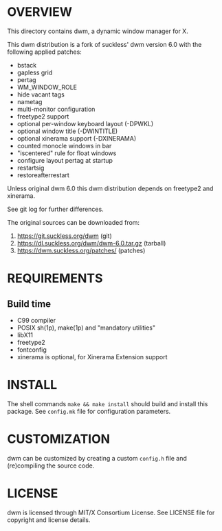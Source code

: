 OVERVIEW
========

This directory contains dwm, a dynamic window manager for X.

This dwm distribution is a fork of suckless' dwm version 6.0 with the following
applied patches:
* bstack
* gapless grid
* pertag
* WM_WINDOW_ROLE
* hide vacant tags
* nametag
* multi-monitor configuration
* freetype2 support
* optional per-window keyboard layout (-DPWKL)
* optional window title (-DWINTITLE)
* optional xinerama support (-DXINERAMA)
* counted monocle windows in bar
* "iscentered" rule for float windows
* configure layout pertag at startup
* restartsig
* restoreafterrestart

Unless original dwm 6.0 this dwm distribution depends on freetype2 and
xinerama.

See git log for further differences.

The original sources can be downloaded from:
1. https://git.suckless.org/dwm                (git)
2. https://dl.suckless.org/dwm/dwm-6.0.tar.gz  (tarball)
3. https://dwm.suckless.org/patches/           (patches)


REQUIREMENTS
============

Build time
----------
* C99 compiler
* POSIX sh(1p), make(1p) and "mandatory utilities"
* libX11
* freetype2
* fontconfig
* xinerama is optional, for Xinerama Extension support


INSTALL
=======

The shell commands `make && make install` should build and install this
package.  See `config.mk` file for configuration parameters.


CUSTOMIZATION
=============

dwm can be customized by creating a custom `config.h` file and (re)compiling
the source code.


LICENSE
=======

dwm is licensed through MIT/X Consortium License.
See LICENSE file for copyright and license details.
